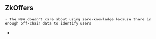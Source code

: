 ## ZkOffers
	- The NSA doesn't care about using zero-knowledge because there is enough off-chain data to identify users
-